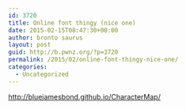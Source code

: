 ```yaml
---
id: 3720
title: Online font thingy (nice one)
date: 2015-02-15T08:47:30+00:00
author: bronto saurus
layout: post
guid: http://b.pwnz.org/?p=3720
permalink: /2015/02/online-font-thingy-nice-one/
categories:
  - Uncategorized
---
```

<http://bluejamesbond.github.io/CharacterMap/>